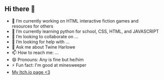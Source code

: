## Hi there 👋

- 🔭 I’m currently working on HTML interactive fiction games and resources for others
- 🌱 I’m currently learning python for school, CSS, HTML, and JAVASCRIPT
- 👯 I’m looking to collaborate on ...
- 🤔 I’m looking for help with ...
- 💬 Ask me about Twine Harlowe
- 📫 How to reach me: ...
- 😄 Pronouns: Any is fine but he/him
- ⚡ Fun fact: I'm good at minesweeper
- <a href='https://cambloxs99.itch.io'>My Itch.io page <3</a>
